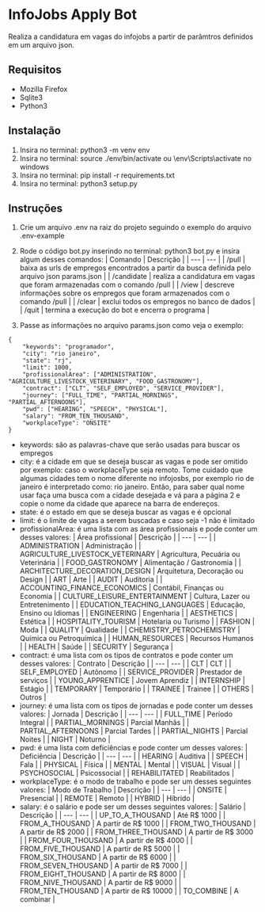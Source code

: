 
# InfoJobs Apply Bot
Realiza a candidatura em vagas do infojobs a partir de parâmtros definidos em um arquivo json.

## Requisitos
- Mozilla Firefox
- Sqlite3
- Python3

## Instalação
1. Insira no terminal: python3 -m venv env
2. Insira no terminal: source ./env/bin/activate ou \env\Scripts\activate no windows
3. Insira no terminal: pip install -r requirements.txt
4. Insira no terminal: python3 setup.py

## Instruções
1. Crie um arquivo .env na raiz do projeto seguindo o exemplo do arquivo .env-example
2. Rode o código bot.py inserindo no terminal: python3 bot.py e insira algum desses comandos:
    | Comando | Descrição |
    | --- | --- |
    | /pull | baixa as urls de empregos encontrados a partir da busca definida pelo arquivo json params.json |
    | /candidate | realiza a candidatura em vagas que foram armazenadas com o comando /pull |
    | /view | descreve informações sobre os empregos que foram armazenados com o comando /pull |
    | /clear | exclui todos os empregos no banco de dados |
    | /quit | termina a execução do bot e encerra o programa |

3. Passe as informações no arquivo params.json como veja o exemplo:
```
{
    "keywords": "programador",
    "city": "rio janeiro",
    "state": "rj",
    "limit": 1000,
    "profissionalArea": ["ADMINISTRATION", "AGRICULTURE_LIVESTOCK_VETERINARY", "FOOD_GASTRONOMY"],
    "contract": ["CLT", "SELF_EMPLOYED", "SERVICE_PROVIDER"],
    "journey": ["FULL_TIME", "PARTIAL_MORNINGS", "PARTIAL_AFTERNOONS"],
    "pwd": ["HEARING", "SPEECH", "PHYSICAL"],
    "salary": "FROM_TEN_THOUSAND",
    "workplaceType": "ONSITE"
}
```
- keywords: são as palavras-chave que serão usadas para buscar os empregos
- city: é a cidade em que se deseja buscar as vagas e pode ser omitido por exemplo: caso o workplaceType seja remoto. Tome cuidado que algumas cidades tem o nome diferente no infojosbs, por exemplo rio de janeiro é interpretado como: rio janeiro. Então, para saber qual nome usar faça uma busca com a cidade desejada e vá para a página 2 e copie o nome da cidade que aparece na barra de endereços.
- state: é o estado em que se deseja buscar as vagas e é opcional
- limit: é o limite de vagas a serem buscadas e caso seja -1 não é limitado
- profissionalArea: é uma lista com as área profissionais e pode conter um desses valores:
    | Área profissional | Descrição |
    | --- | --- |
    | ADMINISTRATION | Administração |
    | AGRICULTURE_LIVESTOCK_VETERINARY |  Agricultura, Pecuária ou Veterinária |
    | FOOD_GASTRONOMY | Alimentação / Gastronomia |
    | ARCHITECTURE_DECORATION_DESIGN | Arquitetura, Decoração ou Design |
    | ART | Arte |
    | AUDIT | Auditoria |
    | ACCOUNTING_FINANCE_ECONOMICS | Contábil, Finanças ou Economia |
    | CULTURE_LEISURE_ENTERTAINMENT | Cultura, Lazer ou Entretenimento |
    | EDUCATION_TEACHING_LANGUAGES | Educação, Ensino ou Idiomas |
    | ENGINEERING | Engenharia |
    | AESTHETICS | Estética |
    | HOSPITALITY_TOURISM | Hotelaria ou Turismo |
    | FASHION | Moda |
    | QUALITY | Qualidade |
    | CHEMISTRY_PETROCHEMISTRY | Química ou Petroquímica |
    | HUMAN_RESOURCES | Recursos Humanos |
    | HEALTH | Saúde |
    | SECURITY | Segurança |
- contract: é uma lista com os tipos de contratos e pode conter um desses valores:
    | Contrato | Descrição |
    | --- | --- |
    | CLT | CLT |
    | SELF_EMPLOYED | Autônomo |
    | SERVICE_PROVIDER | Prestador de serviços |
    | YOUNG_APPRENTICE | Jovem Aprendiz |
    | INTERNSHIP | Estágio |
    | TEMPORARY | Temporário |
    | TRAINEE | Trainee |
    | OTHERS | Outros |
- journey: é uma lista com os tipos de jornadas e pode conter um desses valores:
    | Jornada | Descrição |
    | --- | --- |
    | FULL_TIME | Período Integral |
    | PARTIAL_MORNINGS | Parcial Manhãs |
    | PARTIAL_AFTERNOONS | Parcial Tardes |
    | PARTIAL_NIGHTS | Parcial Noites |
    | NIGHT | Noturno |
- pwd: é uma lista com deficiências e pode conter um desses valores:
    | Deficiência | Descrição |
    | --- | --- |
    | HEARING | Auditiva |
    | SPEECH | Fala |
    | PHYSICAL | Física |
    | MENTAL | Mental |
    | VISUAL | Visual |
    | PSYCHOSOCIAL | Psicossocial |
    | REHABILITATED | Reabilitados |
- workplaceType: é o modo de trabalho e pode ser um desses seguintes valores:
    | Modo de Trabalho | Descrição |
    | --- | --- |
    | ONSITE | Presencial |
    | REMOTE | Remoto |
    | HYBRID | Híbrido |
- salary: é o salário e pode ser um desses seguintes valores:
    | Salário | Descrição |
    | --- | --- |
    | UP_TO_A_THOUSAND | Até R$ 1000 |
    | FROM_A_THOUSAND | A partir de R$ 1000 |
    | FROM_TWO_THOUSAND | A partir de R$ 2000 |
    | FROM_THREE_THOUSAND | A partir de R$ 3000 |
    | FROM_FOUR_THOUSAND | A partir de R$ 4000 |
    | FROM_FIVE_THOUSAND | A partir de R$ 5000 |
    | FROM_SIX_THOUSAND | A partir de R$ 6000 |
    | FROM_SEVEN_THOUSAND | A partir de R$ 7000 |
    | FROM_EIGHT_THOUSAND | A partir de R$ 8000 |
    | FROM_NIVE_THOUSAND | A partir de R$ 9000 |
    | FROM_TEN_THOUSAND | A partir de R$ 10000 |
    | TO_COMBINE | A combinar |
